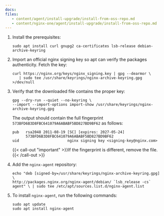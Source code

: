 ```yaml
---
docs:
files:
   - content/agent/install-upgrade/install-from-oss-repo.md
   - content/nginx-one/agent/install-upgrade/install-from-oss-repo.md
---
```


1. Install the prerequisites:

   ```shell
   sudo apt install curl gnupg2 ca-certificates lsb-release debian-archive-keyring
   ```

1. Import an official nginx signing key so apt can verify the packages authenticity.
   Fetch the key:

   ```shell
   curl https://nginx.org/keys/nginx_signing.key | gpg --dearmor \
      | sudo tee /usr/share/keyrings/nginx-archive-keyring.gpg >/dev/null
   ```

1. Verify that the downloaded file contains the proper key:

   ```shell
   gpg --dry-run --quiet --no-keyring \
   --import --import-options import-show /usr/share/keyrings/nginx-archive-keyring.gpg
   ```

   The output should contain the full fingerprint `573BFD6B3D8FBC641079A6ABABF5BD827BD9BF62`
   as follows:

   ```
   pub   rsa2048 2011-08-19 [SC] [expires: 2027-05-24]
         573BFD6B3D8FBC641079A6ABABF5BD827BD9BF62
   uid                      nginx signing key <signing-key@nginx.com>
   ```

   {{< call-out "important" >}}If the fingerprint is different, remove the file.{{< /call-out >}}

1. Add the `nginx-agent` repository:

   ```shell
   echo "deb [signed-by=/usr/share/keyrings/nginx-archive-keyring.gpg] \
   http://packages.nginx.org/nginx-agent/debian/ `lsb_release -cs` agent" \ | sudo tee /etc/apt/sources.list.d/nginx-agent.list
   ```

1. To install `nginx-agent`, run the following commands:

   ```shell
   sudo apt update
   sudo apt install nginx-agent
   ```